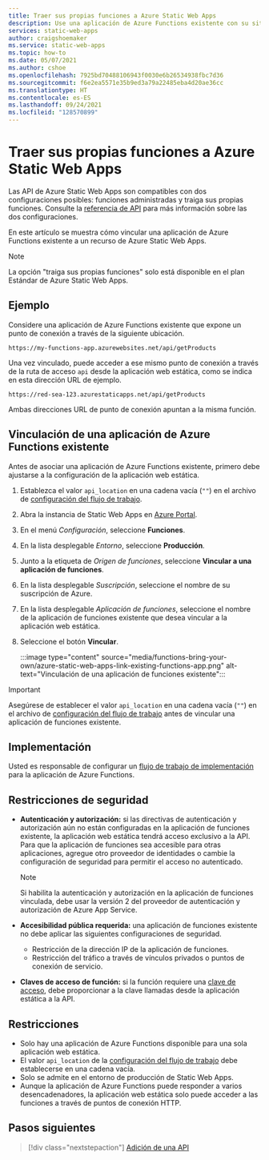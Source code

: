 ```yaml
---
title: Traer sus propias funciones a Azure Static Web Apps
description: Use una aplicación de Azure Functions existente con su sitio web de Azure Static Web Apps.
services: static-web-apps
author: craigshoemaker
ms.service: static-web-apps
ms.topic: how-to
ms.date: 05/07/2021
ms.author: cshoe
ms.openlocfilehash: 7925bd70488106943f0030e6b26534938fbc7d36
ms.sourcegitcommit: f6e2ea5571e35b9ed3a79a22485eba4d20ae36cc
ms.translationtype: HT
ms.contentlocale: es-ES
ms.lasthandoff: 09/24/2021
ms.locfileid: "128570899"
---
```

# <a name="bring-your-own-functions-to-azure-static-web-apps"></a>Traer sus propias funciones a Azure Static Web Apps

Las API de Azure Static Web Apps son compatibles con dos configuraciones posibles: funciones administradas y traiga sus propias funciones. Consulte la [referencia de API](apis.md) para más información sobre las dos configuraciones.

En este artículo se muestra cómo vincular una aplicación de Azure Functions existente a un recurso de Azure Static Web Apps.

> [!NOTE]
> La opción "traiga sus propias funciones" solo está disponible en el plan Estándar de Azure Static Web Apps.

## <a name="example"></a>Ejemplo

Considere una aplicación de Azure Functions existente que expone un punto de conexión a través de la siguiente ubicación.

```url
https://my-functions-app.azurewebsites.net/api/getProducts
```

Una vez vinculado, puede acceder a ese mismo punto de conexión a través de la ruta de acceso `api` desde la aplicación web estática, como se indica en esta dirección URL de ejemplo.

```url
https://red-sea-123.azurestaticapps.net/api/getProducts
```

 Ambas direcciones URL de punto de conexión apuntan a la misma función.

## <a name="link-an-existing-azure-functions-app"></a>Vinculación de una aplicación de Azure Functions existente

Antes de asociar una aplicación de Azure Functions existente, primero debe ajustarse a la configuración de la aplicación web estática.

1. Establezca el valor `api_location` en una cadena vacía (`""`) en el archivo de [configuración del flujo de trabajo](./build-configuration.md).

1. Abra la instancia de Static Web Apps en [Azure Portal](https://portal.azure.com).

1. En el menú _Configuración_, seleccione **Funciones**.

1. En la lista desplegable _Entorno_, seleccione **Producción**.

1. Junto a la etiqueta de _Origen de funciones_, seleccione **Vincular a una aplicación de funciones**.

1. En la lista desplegable _Suscripción_, seleccione el nombre de su suscripción de Azure.

1. En la lista desplegable _Aplicación de funciones_, seleccione el nombre de la aplicación de funciones existente que desea vincular a la aplicación web estática.

1. Seleccione el botón **Vincular**.

    :::image type="content" source="media/functions-bring-your-own/azure-static-web-apps-link-existing-functions-app.png" alt-text="Vinculación de una aplicación de funciones existente":::

> [!IMPORTANT]
> Asegúrese de establecer el valor `api_location` en una cadena vacía (`""`) en el archivo de [configuración del flujo de trabajo](./build-configuration.md) antes de vincular una aplicación de funciones existente.

## <a name="deployment"></a>Implementación

Usted es responsable de configurar un [flujo de trabajo de implementación](../azure-functions/functions-deployment-technologies.md) para la aplicación de Azure Functions.

## <a name="security-constraints"></a>Restricciones de seguridad

- **Autenticación y autorización:** si las directivas de autenticación y autorización aún no están configuradas en la aplicación de funciones existente, la aplicación web estática tendrá acceso exclusivo a la API. Para que la aplicación de funciones sea accesible para otras aplicaciones, agregue otro proveedor de identidades o cambie la configuración de seguridad para permitir el acceso no autenticado.

  > [!NOTE]
  > Si habilita la autenticación y autorización en la aplicación de funciones vinculada, debe usar la versión 2 del proveedor de autenticación y autorización de Azure App Service.

- **Accesibilidad pública requerida:** una aplicación de funciones existente no debe aplicar las siguientes configuraciones de seguridad.
  - Restricción de la dirección IP de la aplicación de funciones.
  - Restricción del tráfico a través de vínculos privados o puntos de conexión de servicio.

- **Claves de acceso de función:** si la función requiere una [clave de acceso](../azure-functions/security-concepts.md#function-access-keys), debe proporcionar a la clave llamadas desde la aplicación estática a la API.

## <a name="restrictions"></a>Restricciones

- Solo hay una aplicación de Azure Functions disponible para una sola aplicación web estática.
- El valor `api_location` de la [configuración del flujo de trabajo](./build-configuration.md) debe establecerse en una cadena vacía.
- Solo se admite en el entorno de producción de Static Web Apps.
- Aunque la aplicación de Azure Functions puede responder a varios desencadenadores, la aplicación web estática solo puede acceder a las funciones a través de puntos de conexión HTTP.

## <a name="next-steps"></a>Pasos siguientes

> [!div class="nextstepaction"]
> [Adición de una API](add-api.md)
